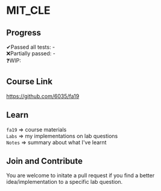 # MIT_CLE

## Progress
✔Passed all tests: -\
❌Partially passed: -\
❓WIP: 

## Course Link
https://github.com/6035/fa19

## Learn
`fa19` => course materials\
`Labs` => my implementations on lab questions\
`Notes` => summary about what I've learnt

## Join and Contribute
You are welcome to initate a pull request if you find a better idea/implementation to a specific lab question.